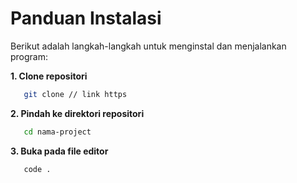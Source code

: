 # Panduan Instalasi
Berikut adalah langkah-langkah untuk menginstal dan menjalankan program:

**1. Clone repositori**
```bash
   git clone // link https
```

**2. Pindah ke direktori repositori**
```bash
   cd nama-project
```

**3. Buka pada file editor**
```bash
   code .
   ```